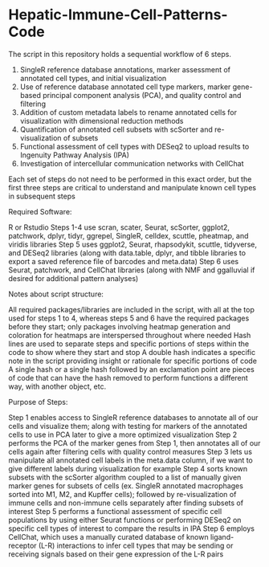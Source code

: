 # Hepatic-Immune-Cell-Patterns-Code
The script in this repository holds a sequential workflow of 6 steps.

1. SingleR reference database annotations, marker assessment of annotated cell types, and initial visualization
2. Use of reference database annotated cell type markers, marker gene-based principal component analysis (PCA), and quality control and filtering
3. Addition of custom metadata labels to rename annotated cells for visualization with dimensional reduction methods
4. Quantification of annotated cell subsets with scSorter and re-visualization of subsets
5. Functional assessment of cell types with DESeq2 to upload results to Ingenuity Pathway Analysis (IPA)
6. Investigation of intercellular communication networks with CellChat

Each set of steps do not need to be performed in this exact order, but the first three steps are critical to understand and manipulate known cell types in subsequent steps

Required Software:

R or Rstudio 
Steps 1-4 use scran, scater, Seurat, scSorter, ggplot2, patchwork, dplyr, tidyr, ggrepel, SingleR, celldex, scuttle, pheatmap, and viridis libraries
Step 5 uses ggplot2, Seurat, rhapsodykit, scuttle, tidyverse, and DESeq2 libraries (along with data.table, dplyr, and tibble libraries to export a saved reference file of barcodes and meta.data)
Step 6 uses Seurat, patchwork, and CellChat libraries (along with NMF and ggalluvial if desired for additional pattern analyses)

Notes about script structure:

All required packages/libraries are included in the script, with all at the top used for steps 1 to 4, whereas steps 5 and 6 have the required packages before they start; only packages involving heatmap generation and coloration for heatmaps are interspersed throughout where needed
Hash lines are used to separate steps and specific portions of steps within the code to show where they start and stop
A double hash indicates a specific note in the script providing insight or rationale for specific portions of code
A single hash or a single hash followed by an exclamation point are pieces of code that can have the hash removed to perform functions a different way, with another object, etc.

Purpose of Steps:

Step 1 enables access to SingleR reference databases to annotate all of our cells and visualize them; along with testing for markers of the annotated cells to use in PCA later to give a more optimized visualization
Step 2 performs the PCA of the marker genes from Step 1, then annotates all of our cells again after filtering cells with quality control measures
Step 3 lets us manipulate all annotated cell labels in the meta.data column, if we want to give different labels during visualization for example
Step 4 sorts known subsets with the scSorter algorithm coupled to a list of manually given marker genes for subsets of cells (ex. SingleR annotated macrophages sorted into M1, M2, and Kupffer cells); followed by re-visualization of immune cells and non-immune cells separately after finding subsets of interest
Step 5 performs a functional assessment of specific cell populations by using either Seurat functions or performing DESeq2 on specific cell types of interest to compare the results in IPA
Step 6 employs CellChat, which uses a manually curated database of known ligand-receptor (L-R) interactions to infer cell types that may be sending or receiving signals based on their gene expression of the L-R pairs
